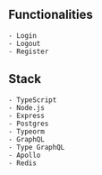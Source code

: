 ## Functionalities
    - Login
    - Logout
    - Register

## Stack
    - TypeScript
    - Node.js
    - Express
    - Postgres
    - Typeorm
    - GraphQL
    - Type GraphQL
    - Apollo
    - Redis